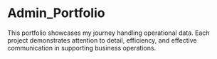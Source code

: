 # Admin_Portfolio
This portfolio showcases my journey handling operational data. Each project demonstrates attention to detail, efficiency, and effective communication in supporting business operations.
